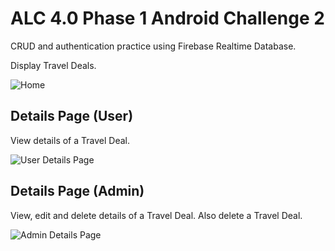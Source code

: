 # ALC 4.0 Phase 1 Android Challenge 2

CRUD and authentication practice using Firebase Realtime Database.

Display Travel Deals. 

![Home](https://github.com/aubreyomondi/alc-android-phase1-challenge2/blob/master/Travelmantics-ALC.jpg) 

## Details Page (User)

View details of a Travel Deal.

![User Details Page](https://github.com/aubreyomondi/alc-android-phase1-challenge2/blob/master/Travelmantics-ALC-Detail-User.jpg)

## Details Page (Admin)

View, edit and delete details of a Travel Deal. Also delete a Travel Deal.

![Admin Details Page](https://github.com/aubreyomondi/alc-android-phase1-challenge2/blob/master/Travelmantics-ALC-Detail-Admin.jpg)

